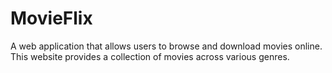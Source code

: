 # MovieFlix
A web application that allows users to browse and download movies online. This website provides a collection of movies across various genres.
